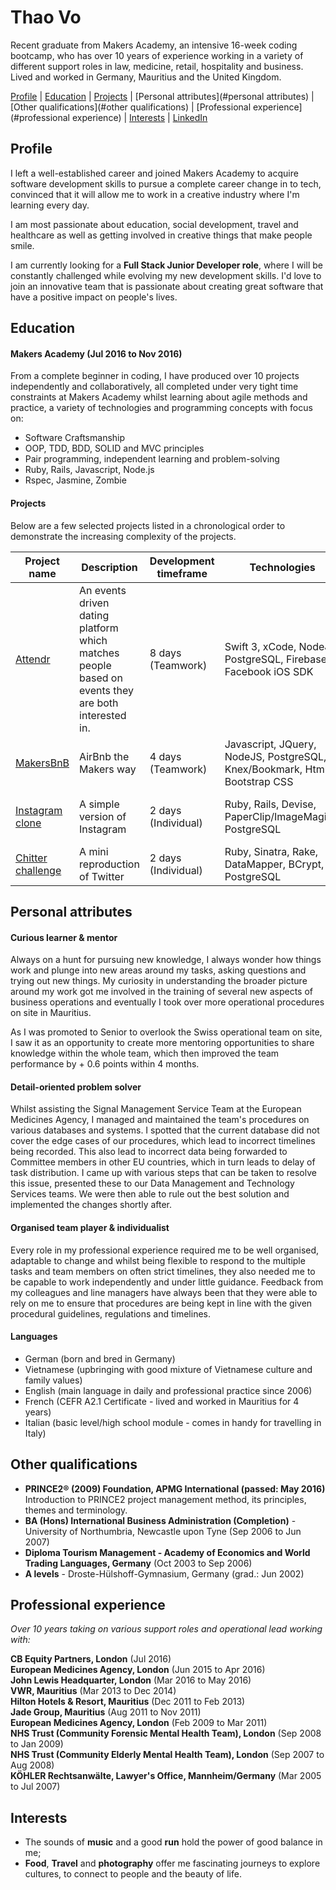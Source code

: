 # Thao Vo

Recent graduate from Makers Academy, an intensive 16-week coding bootcamp, who has over 10 years of experience working in a variety of different support roles in law, medicine, retail, hospitality and business. Lived and worked in Germany, Mauritius and the United Kingdom.

[Profile](#profile) | [Education](#education) | [Projects](#projects) | [Personal attributes](#personal attributes) | [Other qualifications](#other qualifications) | [Professional experience](#professional experience) | [Interests](#interests) | [LinkedIn](https://uk.linkedin.com/in/thao-vo-85384a31)

## Profile

I left a well-established career and joined Makers Academy to acquire software development skills to pursue a complete career change in to tech, convinced that it will allow me to work in a creative industry where I'm learning every day.

I am most passionate about education, social development, travel and healthcare as well as getting involved in creative things that make people smile.

I am currently looking for a **Full Stack Junior Developer role**, where I will be constantly challenged while evolving my new development skills. I'd love to join an innovative team that is passionate about creating great software that have a positive impact on people's lives.

## Education

#### Makers Academy (Jul 2016 to Nov 2016)

From a complete beginner in coding, I have produced over 10 projects independently and collaboratively, all completed under very tight time constraints at Makers Academy whilst learning about agile methods and practice, a variety of technologies and programming concepts with focus on:

- Software Craftsmanship
- OOP, TDD, BDD, SOLID and MVC principles
- Pair programming, independent learning and problem-solving
- Ruby, Rails, Javascript, Node.js
- Rspec, Jasmine, Zombie


#### Projects

Below are a few selected projects listed in a chronological order to demonstrate the increasing complexity of the projects.

Project name  | Description  									| Development timeframe | Technologies | Testing
------------- | ------------------------------	| ------------- |------------- |---------
[Attendr](https://github.com/littlethao/attendr.git) | An events driven dating platform which matches people based on events they are both interested in. | 8 days (Teamwork) | Swift 3, xCode, NodeJS, PostgreSQL, Firebase, Facebook iOS SDK | Jasmine
[MakersBnB](https://github.com/littlethao/makers_bnb.git) | AirBnb the Makers way | 4 days (Teamwork) | Javascript, JQuery, NodeJS, PostgreSQL, Knex/Bookmark, Html, Bootstrap CSS | Jasmine, Zombie
[Instagram clone](https://github.com/littlethao/instagram-challenge.git) | A simple version of Instagram | 2 days (Individual) | Ruby, Rails, Devise, PaperClip/ImageMagick, PostgreSQL | RSpec-rails, Capybara, Shoulda  
[Chitter challenge](https://github.com/littlethao/chitter-challenge.git) | A mini reproduction of Twitter | 2 days (Individual) | Ruby, Sinatra, Rake, DataMapper, BCrypt, PostgreSQL | RSpec, Capybara

## Personal attributes

#### Curious learner & mentor

Always on a hunt for pursuing new knowledge, I always wonder how things work and plunge into new areas around my tasks, asking questions and trying out new things. My curiosity in understanding the broader picture around my work got me involved in the training of several new aspects of business operations and eventually I took over more operational procedures on site in Mauritius.

As I was promoted to Senior to overlook the Swiss operational team on site, I saw it as an opportunity to create more mentoring opportunities to share knowledge within the whole team, which then improved the team performance by + 0.6 points within 4 months.

#### Detail-oriented problem solver

Whilst assisting the Signal Management Service Team at the European Medicines Agency, I managed and maintained the team's procedures on various databases and systems. I spotted that the current database did not cover the edge cases of our procedures, which lead to incorrect timelines being recorded. This also lead to incorrect data being forwarded to Committee members in other EU countries, which in turn leads to delay of task distribution. I came up with various steps that can be taken to resolve this issue, presented these to our Data Management and Technology Services teams. We were then able to rule out the best solution and implemented the changes shortly after.

#### Organised team player & individualist

Every role in my professional experience required me to be well organised, adaptable to change and whilst being flexible to respond to the multiple tasks and team members on often strict timelines, they also needed me to be capable to work independently and under little guidance. Feedback from my colleagues and line managers have always been that they were able to rely on me to ensure that procedures are being kept in line with the given procedural guidelines, regulations and timelines.

#### Languages

- German (born and bred in Germany)
- Vietnamese (upbringing with good mixture of Vietnamese culture and family values)
- English (main language in daily and professional practice since 2006)
- French (CEFR A2.1 Certificate - lived and worked in Mauritius for 4 years)
- Italian (basic level/high school module - comes in handy for travelling in Italy)

## Other qualifications

- **PRINCE2® (2009) Foundation, APMG International (passed: May 2016)**  
Introduction to PRINCE2 project management method, its principles, themes and terminology.
- **BA (Hons) International Business Administration (Completion)** - University of Northumbria, Newcastle upon Tyne (Sep 2006 to Jun 2007)  
- **Diploma Tourism Management - Academy of Economics and World Trading Languages, Germany** (Oct 2003 to Sep 2006)
- **A levels** - Droste-Hülshoff-Gymnasium, Germany (grad.: Jun 2002)

## Professional experience

*Over 10 years taking on various support roles and operational lead working with:*

**CB Equity Partners, London** (Jul 2016)   
**European Medicines Agency, London** (Jun 2015 to Apr 2016)   
**John Lewis Headquarter, London** (Mar 2016 to May 2016)     
**VWR, Mauritius** (Mar 2013 to Dec 2014)  
**Hilton Hotels & Resort, Mauritius** (Dec 2011 to Feb 2013)   
**Jade Group, Mauritius** (Aug 2011 to Nov 2011)   
**European Medicines Agency, London** (Feb 2009 to Mar 2011)   
**NHS Trust (Community Forensic Mental Health Team), London** (Sep 2008 to Jan 2009)   
**NHS Trust (Community Elderly Mental Health Team), London** (Sep 2007 to Aug 2008)   
**KÖHLER Rechtsanwälte, Lawyer's Office, Mannheim/Germany** (Mar 2005 to Jul 2007)   

## Interests

- The sounds of **music** and a good **run** hold the power of good balance in me;    
- **Food**, **Travel** and **photography** offer me fascinating journeys to explore cultures, to connect to people and the beauty of life.
